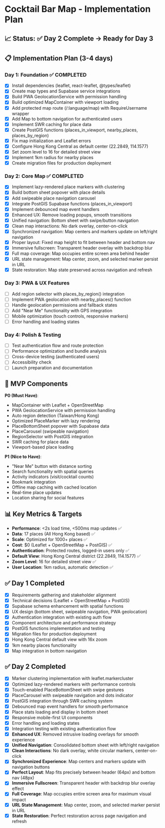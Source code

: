 # Cocktail Bar Map - Implementation Plan

## 📈 Status: ✅ Day 2 Complete → Ready for Day 3

## 📋 Implementation Plan (3-4 days)

### Day 1: Foundation ✅ COMPLETED
- [x] Install dependencies (leaflet, react-leaflet, @types/leaflet)
- [x] Create map types and Supabase service integrations
- [x] Build PWA GeolocationService with permission handling
- [x] Build optimized MapContainer with viewport loading
- [x] Add protected map route (/:language/map) with RequireUsername wrapper
- [x] Add Map to bottom navigation for authenticated users
- [x] Implement SWR caching for place data
- [x] Create PostGIS functions (places_in_viewport, nearby_places, places_by_region)
- [x] Fix map initialization and Leaflet errors
- [x] Configure Hong Kong Central as default center (22.2849, 114.1577)
- [x] Set zoom level to 16 for detailed street view
- [x] Implement 1km radius for nearby places
- [x] Create migration files for production deployment

### Day 2: Core Map ✅ COMPLETED
- [x] Implement lazy-rendered place markers with clustering
- [x] Build bottom sheet popover with place details
- [x] Add swipeable place navigation carousel
- [x] Integrate PostGIS Supabase functions (places_in_viewport)
- [x] Implement debounced map event handlers
- [x] Enhanced UX: Remove loading popups, smooth transitions
- [x] Unified navigation: Bottom sheet with swipe/button navigation
- [x] Clean map interactions: No dark overlay, center-on-click
- [x] Synchronized navigation: Map centers and markers update on left/right navigation
- [x] Proper layout: Fixed map height to fit between header and bottom nav
- [x] Immersive fullscreen: Transparent header overlay with backdrop blur
- [x] Full map coverage: Map occupies entire screen area behind header
- [x] URL state management: Map center, zoom, and selected marker persist in URL
- [x] State restoration: Map state preserved across navigation and refresh

### Day 3: PWA & UX Features  
- [ ] Add region selector with places_by_region() integration
- [ ] Implement PWA geolocation with nearby_places() function
- [ ] Handle geolocation permissions and fallback states
- [ ] Add "Near Me" functionality with GPS integration
- [ ] Mobile optimization (touch controls, responsive markers)
- [ ] Error handling and loading states

### Day 4: Polish & Testing
- [ ] Test authentication flow and route protection
- [ ] Performance optimization and bundle analysis
- [ ] Cross-device testing (authenticated users)
- [ ] Accessibility check
- [ ] Launch preparation and documentation

## 🎯 MVP Components
**P0 (Must Have)**:
- MapContainer with Leaflet + OpenStreetMap
- PWA GeolocationService with permission handling
- Auto region detection (Taiwan/Hong Kong)
- Optimized PlaceMarker with lazy rendering
- PlaceBottomSheet popover with Supabase data
- PlaceCarousel (swipeable navigation)
- RegionSelector with PostGIS integration
- SWR caching for place data
- Viewport-based place loading

**P1 (Nice to Have)**:
- "Near Me" button with distance sorting
- Search functionality with spatial queries
- Activity indicators (visit/cocktail counts)
- Bookmark integration
- Offline map caching with cached location
- Real-time place updates
- Location sharing for social features

## 📊 Key Metrics & Targets
- **Performance**: <2s load time, <500ms map updates ✅
- **Data**: 17 places (All Hong Kong based) ✅
- **Scale**: Optimized for 1000+ places ✅
- **Cost**: $0 (Leaflet + OpenStreetMap + PostGIS) ✅
- **Authentication**: Protected routes, logged-in users only ✅
- **Default View**: Hong Kong Central district (22.2849, 114.1577) ✅
- **Zoom Level**: 16 for detailed street view ✅
- **User Location**: 1km radius, automatic detection ✅

## ✅ Day 1 Completed
- [x] Requirements gathering and stakeholder alignment
- [x] Technical decisions (Leaflet + OpenStreetMap + PostGIS)
- [x] Supabase schema enhancement with spatial functions
- [x] UX design (bottom sheet, swipeable navigation, PWA geolocation)
- [x] Authentication integration with existing auth flow
- [x] Component architecture and performance strategy
- [x] PostGIS functions implementation and testing
- [x] Migration files for production deployment
- [x] Hong Kong Central default view with 16x zoom
- [x] 1km nearby places functionality
- [x] Map integration in bottom navigation

## ✅ Day 2 Completed
- [x] Marker clustering implementation with leaflet.markercluster
- [x] Optimized lazy-rendered markers with performance controls
- [x] Touch-enabled PlaceBottomSheet with swipe gestures
- [x] PlaceCarousel with swipeable navigation and dots indicator
- [x] PostGIS integration through SWR caching system
- [x] Debounced map event handlers for smooth performance
- [x] Place stats loading and display in bottom sheet
- [x] Responsive mobile-first UI components
- [x] Error handling and loading states
- [x] Integration testing with existing authentication flow
- [x] **Enhanced UX**: Removed intrusive loading overlays for smooth experience
- [x] **Unified Navigation**: Consolidated bottom sheet with left/right navigation
- [x] **Clean Interactions**: No dark overlay, white circular markers, center-on-click
- [x] **Synchronized Experience**: Map centers and markers update with navigation buttons
- [x] **Perfect Layout**: Map fits precisely between header (64px) and bottom nav (48px)
- [x] **Immersive Fullscreen**: Transparent header with backdrop blur overlay effect
- [x] **Full Coverage**: Map occupies entire screen area for maximum visual impact
- [x] **URL State Management**: Map center, zoom, and selected marker persist in URL
- [x] **State Restoration**: Perfect restoration across page navigation and refresh
